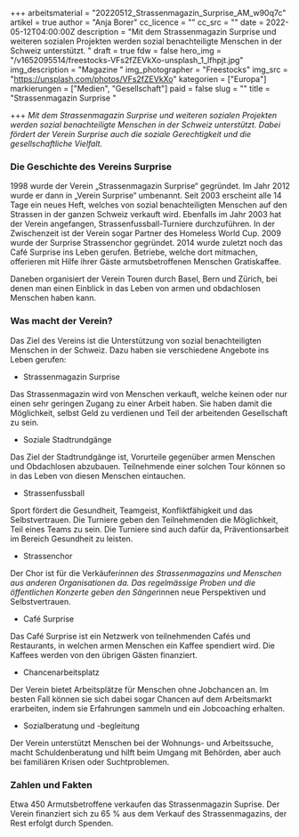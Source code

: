 +++
arbeitsmaterial = "20220512_Strassenmagazin_Surprise_AM_w90q7c"
artikel = true
author = "Anja Borer"
cc_licence = ""
cc_src = ""
date = 2022-05-12T04:00:00Z
description = "Mit dem Strassenmagazin Surprise und weiteren sozialen Projekten werden sozial benachteiligte Menschen in der Schweiz unterstützt. "
draft = true
fdw = false
hero_img = "/v1652095514/freestocks-VFs2fZEVkXo-unsplash_1_lfhpjt.jpg"
img_description = "Magazine "
img_photographer = "Freestocks"
img_src = "https://unsplash.com/photos/VFs2fZEVkXo"
kategorien = ["Europa"]
markierungen = ["Medien", "Gesellschaft"]
paid = false
slug = ""
title = "Strassenmagazin Surprise "

+++
_Mit dem Strassenmagazin Surprise und weiteren sozialen Projekten werden sozial benachteiligte Menschen in der Schweiz unterstützt. Dabei fördert der Verein Surprise auch die soziale Gerechtigkeit und die gesellschaftliche Vielfalt._

### Die Geschichte des Vereins Surprise

1998 wurde der Verein „Strassenmagazin Surprise“ gegründet. Im Jahr 2012 wurde er dann in „Verein Surprise“ umbenannt. Seit 2003 erscheint alle 14 Tage ein neues Heft, welches von sozial benachteiligten Menschen auf den Strassen in der ganzen Schweiz verkauft wird. Ebenfalls im Jahr 2003 hat der Verein angefangen, Strassenfussball-Turniere durchzuführen. In der Zwischenzeit ist der Verein sogar Partner des Homeless World Cup. 2009 wurde der Surprise Strassenchor gegründet. 2014 wurde zuletzt noch das Café Surprise ins Leben gerufen. Betriebe, welche dort mitmachen, offerieren mit Hilfe ihrer Gäste armutsbetroffenen Menschen Gratiskaffee.

Daneben organisiert der Verein Touren durch Basel, Bern und Zürich, bei denen man einen Einblick in das Leben von armen und obdachlosen Menschen haben kann.

### Was macht der Verein?

Das Ziel des Vereins ist die Unterstützung von sozial benachteiligten Menschen in der Schweiz. Dazu haben sie verschiedene Angebote ins Leben gerufen:

* Strassenmagazin Surprise

Das Strassenmagazin wird von Menschen verkauft, welche keinen oder nur einen sehr geringen Zugang zu einer Arbeit haben. Sie haben damit die Möglichkeit, selbst Geld zu verdienen und Teil der arbeitenden Gesellschaft zu sein.

* Soziale Stadtrundgänge

Das Ziel der Stadtrundgänge ist, Vorurteile gegenüber armen Menschen und Obdachlosen abzubauen. Teilnehmende einer solchen Tour können so in das Leben von diesen Menschen eintauchen.

* Strassenfussball

Sport fördert die Gesundheit, Teamgeist, Konfliktfähigkeit und das Selbstvertrauen. Die Turniere geben den Teilnehmenden die Möglichkeit, Teil eines Teams zu sein. Die Turniere sind auch dafür da, Präventionsarbeit im Bereich Gesundheit zu leisten.

* Strassenchor

Der Chor ist für die Verkäufer*innen des Strassenmagazins und Menschen aus anderen Organisationen da. Das regelmässige Proben und die öffentlichen Konzerte geben den Sänger*innen neue Perspektiven und Selbstvertrauen.

* Café Surprise

Das Café Surprise ist ein Netzwerk von teilnehmenden Cafés und Restaurants, in welchen armen Menschen ein Kaffee spendiert wird. Die Kaffees werden von den übrigen Gästen finanziert.

* Chancenarbeitsplatz

Der Verein bietet Arbeitsplätze für Menschen ohne Jobchancen an. Im besten Fall können sie sich dabei sogar Chancen auf dem Arbeitsmarkt erarbeiten, indem sie Erfahrungen sammeln und ein Jobcoaching erhalten.

* Sozialberatung und -begleitung

Der Verein unterstützt Menschen bei der Wohnungs- und Arbeitssuche, macht Schuldenberatung und hilft beim Umgang mit Behörden, aber auch bei familiären Krisen oder Suchtproblemen.

### Zahlen und Fakten

Etwa 450 Armutsbetroffene verkaufen das Strassenmagazin Suprise. Der Verein finanziert sich zu 65 % aus dem Verkauf des Strassenmagazins, der Rest erfolgt durch Spenden.